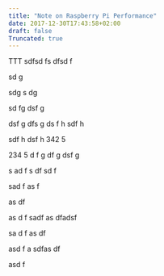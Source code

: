 ```yaml
---
title: "Note on Raspberry Pi Performance"
date: 2017-12-30T17:43:58+02:00
draft: false
Truncated: true
---
```

TTT
sdfsd
fs
dfsd
f

sd
g


sdg
s
dg

sd
fg
dsf
g

dsf
g
dfs
g
ds
f
h
sdf
h

sdf
h
dsf
h
342
5

234
5
d
f
g
df
g
dsf
g


s
ad
f
s
df
sd
f

sad
f
as
f

as
df

as
d
f
sadf
as
dfadsf





sa
d
f
as
df

asd
f
a
sdfas
df

asd
f

